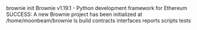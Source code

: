 <div id="termynal" data-termynal>
    <span data-ty="input">brownie init</span>
    <span data-ty>Brownie v1.19.1 - Python development framework for Ethereum</span>
    <span data-ty="progress"></span>
    <span data-ty>SUCCESS: A new Brownie project has been initialized at /home/moonbeam/brownie</span>
    <span data-ty="progress"></span>
    <span data-ty="input">ls</span>
    <span data-ty>build contracts interfaces reports scripts tests</span>
</div>
